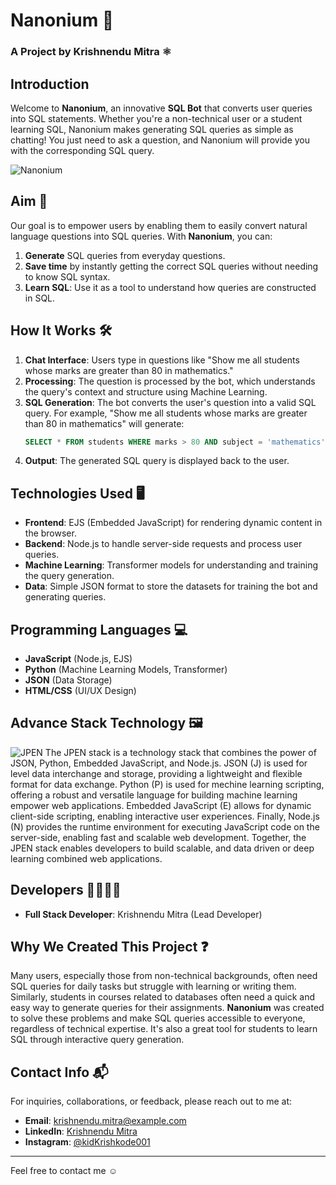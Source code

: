 # Nanonium 🐬
### A Project by Krishnendu Mitra ⚛️

## Introduction
Welcome to **Nanonium**, an innovative **SQL Bot** that converts user queries into SQL statements. Whether you're a non-technical user or a student learning SQL, Nanonium makes generating SQL queries as simple as chatting! You just need to ask a question, and Nanonium will provide you with the corresponding SQL query. 

![Nanonium](https://kidKrishkode.github.io/Nanonium.github.io/public/favicon.ico)

## Aim 🎯
Our goal is to empower users by enabling them to easily convert natural language questions into SQL queries. With **Nanonium**, you can:
1. **Generate** SQL queries from everyday questions.
2. **Save time** by instantly getting the correct SQL queries without needing to know SQL syntax.
3. **Learn SQL**: Use it as a tool to understand how queries are constructed in SQL.

## How It Works 🛠️
1. **Chat Interface**: Users type in questions like "Show me all students whose marks are greater than 80 in mathematics."
2. **Processing**: The question is processed by the bot, which understands the query's context and structure using Machine Learning.
3. **SQL Generation**: The bot converts the user's question into a valid SQL query. For example, "Show me all students whose marks are greater than 80 in mathematics" will generate:
   ```sql
   SELECT * FROM students WHERE marks > 80 AND subject = 'mathematics';
   ```
4. **Output**: The generated SQL query is displayed back to the user.

## Technologies Used 🖥️
- **Frontend**: EJS (Embedded JavaScript) for rendering dynamic content in the browser.
- **Backend**: Node.js to handle server-side requests and process user queries.
- **Machine Learning**: Transformer models for understanding and training the query generation.
- **Data**: Simple JSON format to store the datasets for training the bot and generating queries.

## Programming Languages 💻
- **JavaScript** (Node.js, EJS)
- **Python** (Machine Learning Models, Transformer)
- **JSON** (Data Storage)
- **HTML/CSS** (UI/UX Design)

## Advance Stack Technology 🖼️
![JPEN](https://kidKrishkode.github.io/Streamline-Diagnosis.github.io/images/jpen.png)
The JPEN stack is a technology stack that combines the power of JSON, Python, Embedded JavaScript, and Node.js. JSON (J) is used for level data interchange and storage, providing a lightweight and flexible format for data exchange. Python (P) is used for mechine learning scripting, offering a robust and versatile language for building machine learning empower web applications. Embedded JavaScript (E) allows for dynamic client-side scripting, enabling interactive user experiences. Finally, Node.js (N) provides the runtime environment for executing JavaScript code on the server-side, enabling fast and scalable web development. Together, the JPEN stack enables developers to build scalable, and data driven or deep learning combined web applications.

## Developers 👩‍💻👨‍💻
- **Full Stack Developer**: Krishnendu Mitra (Lead Developer)

## Why We Created This Project ❓
Many users, especially those from non-technical backgrounds, often need SQL queries for daily tasks but struggle with learning or writing them. Similarly, students in courses related to databases often need a quick and easy way to generate queries for their assignments. **Nanonium** was created to solve these problems and make SQL queries accessible to everyone, regardless of technical expertise. It's also a great tool for students to learn SQL through interactive query generation.

## Contact Info 📬
For inquiries, collaborations, or feedback, please reach out to me at:
- **Email**: krishnendu.mitra@example.com
- **LinkedIn**: [Krishnendu Mitra](https://www.linkedin.com/in/krishnendu-mitra/)
- **Instagram**: [@kidKrishkode001](https://instagram.com/kidKrishkode001)

---

Feel free to contact me ☺️
